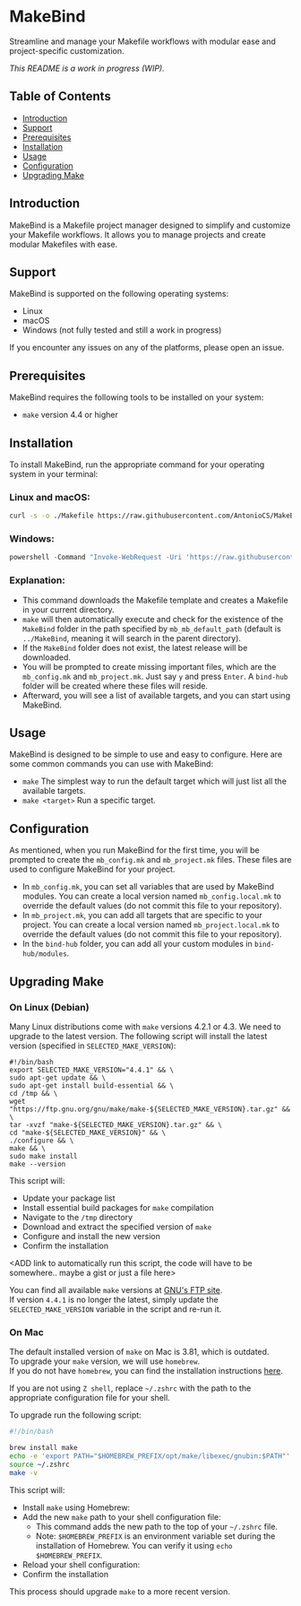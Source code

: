 # MakeBind

Streamline and manage your Makefile workflows with modular ease and project-specific customization.

*This README is a work in progress (WIP).*

## Table of Contents
- [Introduction](#introduction)
- [Support](#support)
- [Prerequisites](#prerequisites)
- [Installation](#installation)
- [Usage](#usage)
- [Configuration](#configuration)
- [Upgrading Make](#upgrading-Make)

## Introduction
MakeBind is a Makefile project manager designed to simplify and customize your Makefile workflows. It allows you to manage projects and create modular Makefiles with ease.

## Support
MakeBind is supported on the following operating systems:
- Linux
- macOS
- Windows (not fully tested and still a work in progress)

If you encounter any issues on any of the platforms, please open an issue.

## Prerequisites
MakeBind requires the following tools to be installed on your system:
- `make` version 4.4 or higher

## Installation

To install MakeBind, run the appropriate command for your operating system in your terminal:

### Linux and macOS:
```bash
curl -s -o ./Makefile https://raw.githubusercontent.com/AntonioCS/MakeBind/main/templates/Makefile.tpl.mk && make
```

### Windows:
```powershell
powershell -Command "Invoke-WebRequest -Uri 'https://raw.githubusercontent.com/AntonioCS/MakeBind/main/templates/Makefile.tpl.mk' -OutFile './Makefile'; & make"
```

### Explanation:
- This command downloads the Makefile template and creates a Makefile in your current directory.
- `make` will then automatically execute and check for the existence of the `MakeBind` folder in the path specified by `mb_mb_default_path` (default is `../MakeBind`, meaning it will search in the parent directory).
- If the `MakeBind` folder does not exist, the latest release will be downloaded.
- You will be prompted to create missing important files, which are the `mb_config.mk` and `mb_project.mk`. Just say `y` and press `Enter`. A `bind-hub` folder will be created where these files will reside.
- Afterward, you will see a list of available targets, and you can start using MakeBind.

## Usage
MakeBind is designed to be simple to use and easy to configure. Here are some common commands you can use with MakeBind:
- `make`
  The simplest way to run the default target which will just list all the available targets.
- `make <target>`
  Run a specific target.

## Configuration
As mentioned, when you run MakeBind for the first time, you will be prompted to create the `mb_config.mk` and `mb_project.mk` files. These files are used to configure MakeBind for your project.
- In `mb_config.mk`, you can set all variables that are used by MakeBind modules. You can create a local version named `mb_config.local.mk` to override the default values (do not commit this file to your repository).
- In `mb_project.mk`, you can add all targets that are specific to your project. You can create a local version named `mb_project.local.mk` to override the default values (do not commit this file to your repository).
- In the `bind-hub` folder, you can add all your custom modules in `bind-hub/modules`.




## Upgrading Make

### On Linux (Debian)

Many Linux distributions come with `make` versions 4.2.1 or 4.3. We need to upgrade to the latest version.
The following script will install the latest version (specified in `SELECTED_MAKE_VERSION`):

```shell
#!/bin/bash
export SELECTED_MAKE_VERSION="4.4.1" && \
sudo apt-get update && \
sudo apt-get install build-essential && \
cd /tmp && \
wget "https://ftp.gnu.org/gnu/make/make-${SELECTED_MAKE_VERSION}.tar.gz" && \
tar -xvzf "make-${SELECTED_MAKE_VERSION}.tar.gz" && \
cd "make-${SELECTED_MAKE_VERSION}" && \
./configure && \
make && \
sudo make install
make --version
```

This script will:
- Update your package list
- Install essential build packages for `make` compilation
- Navigate to the `/tmp` directory
- Download and extract the specified version of `make`
- Configure and install the new version
- Confirm the installation

<ADD link to automatically run this script, the code will have to be somewhere.. maybe a gist or just a file here>

You can find all available `make` versions at [GNU's FTP site](https://ftp.gnu.org/gnu/make/).  
If version `4.4.1` is no longer the latest, simply update the `SELECTED_MAKE_VERSION` variable in the script and re-run it.


### On Mac

The default installed version of `make` on Mac is 3.81, which is outdated.  
To upgrade your `make` version, we will use `homebrew`.  
If you do not have `homebrew`, you can find the installation instructions [here](https://docs.brew.sh/Installation).

If you are not using `Z shell`, replace `~/.zshrc` with the path to the appropriate configuration file for your shell.

To upgrade run the following script:
```bash
#!/bin/bash

brew install make
echo -e 'export PATH="$HOMEBREW_PREFIX/opt/make/libexec/gnubin:$PATH"' | cat - ~/.zshrc > temp && mv temp ~/.zshrc
source ~/.zshrc
make -v
```
This script will:
- Install `make` using Homebrew:
- Add the new `make` path to your shell configuration file: 
  - This command adds the new path to the top of your `~/.zshrc` file.
  - Note: `$HOMEBREW_PREFIX` is an environment variable set during the installation of Homebrew. You can verify it using `echo $HOMEBREW_PREFIX`.
- Reload your shell configuration:
- Confirm the installation
  
This process should upgrade `make` to a more recent version.

